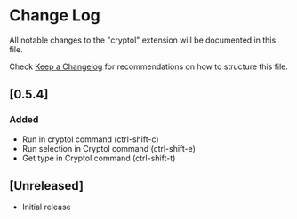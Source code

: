 # Change Log
All notable changes to the "cryptol" extension will be documented in this file.

Check [Keep a Changelog](http://keepachangelog.com/) for recommendations on how to structure this file.

## [0.5.4]
### Added
- Run in cryptol command (ctrl-shift-c)
- Run selection in Cryptol command (ctrl-shift-e)
- Get type in Cryptol command (ctrl-shift-t)

## [Unreleased]
- Initial release